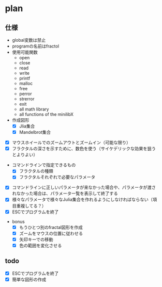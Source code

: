 # plan

## 仕様

- global変数は禁止
- programの名前はfractol
- 使用可能関数
  - open
  - close
  - read
  - write
  - printf
  - malloc
  - free
  - perror
  - strerror
  - exit
  - all math library
  - all functions of the minilibX
- 作成図形
  - [x] Jlia集合
  - [x] Mandelbrot集合
- [x] マウスホイールでのズームアウトとズームイン（可能な限り）
- [x] フラクタルの深さを示すために、数色を使う（サイケデリックな効果を狙うとよりよい）
- コマンドラインで指定できるもの
  - [x] フラクタルの種類
  - [x] フラクタルそれぞれで必要なパラメータ
- [x] コマンドラインに正しいパラメータが来なかった場合や、パラメータが渡されなかった場合は、パラメータ一覧を表示して終了する
- [x] 様々なパラメータで様々なJulia集合を作れるようにしなければならない（項目重複してる？）
- [x] ESCでプログラムを終了
- bonus
  - [x] もうひとつ別のfractal図形を作成
  - [x] ズームをマウスの位置に従わせる
  - [x] 矢印キーでの移動
  - [x] 色の範囲を変化させる

## todo
- [x] ESCでプログラムを終了
- [x] 簡単な図形の作成